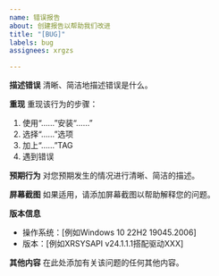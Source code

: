 ```yaml
---
name: 错误报告
about: 创建报告以帮助我们改进
title: "[BUG]"
labels: bug
assignees: xrgzs

---
```


**描述错误**
清晰、简洁地描述错误是什么。

**重现**
重现该行为的步骤：

1. 使用“……”安装“……”
2. 选择“……”选项
3. 加上“……”TAG
4. 遇到错误

**预期行为**
对您预期发生的情况进行清晰、简洁的描述。

**屏幕截图**
如果适用，请添加屏幕截图以帮助解释您的问题。

**版本信息**

- 操作系统：[例如Windows 10 22H2 19045.2006]
- 版本：[例如XRSYSAPI v24.1.1.1搭配驱动XXX]

**其他内容**
在此处添加有关该问题的任何其他内容。
